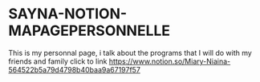 # SAYNA-NOTION-MAPAGEPERSONNELLE
This is my personnal page, i talk about the programs that I will do with my friends and family
click to link 
https://www.notion.so/Miary-Niaina-564522b5a79d4798b40baa9a67197f57
